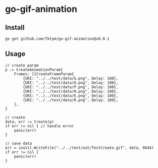 # go-gif-animation

## Install

    go get github.com/fktym/go-gif-animation@v0.0.1

## Usage

```
// create param
p := CreateAnimationParam{
	Frames: []CreateFrameParam{
		{URI: "../../test/data/G.png", Delay: 100},
		{URI: "../../test/data/O.png", Delay: 100},
		{URI: "../../test/data/P.png", Delay: 100},
		{URI: "../../test/data/H.png", Delay: 100},
		{URI: "../../test/data/E.png", Delay: 100},
		{URI: "../../test/data/R.png", Delay: 100},
	},
}

// create
data, err := Create(p)
if err != nil { // handle error
	panic(err)
}

// save data
err = ioutil.WriteFile("../../test/out/TestCreate.gif", data, 0644)
if err != nil {
	panic(err)
}
```

